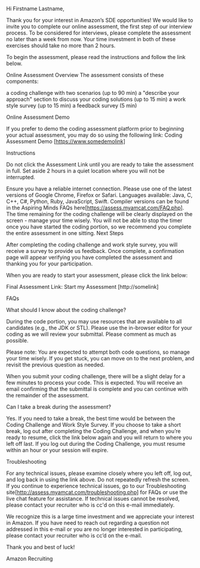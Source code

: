 Hi Firstname Lastname,
 
Thank you for your interest in Amazon’s SDE opportunities! We would like to invite you to complete our online assessment, the first step of our interview process. To be considered for interviews, please complete the assessment no later than a week from now. Your time investment in both of these exercises should take no more than 2 hours.

To begin the assessment, please read the instructions and follow the link below.
 
Online Assessment Overview
The assessment consists of these components:

a coding challenge with two scenarios (up to 90 min)
a "describe your approach" section to discuss your coding solutions (up to 15 min)
a work style survey (up to 15 min)
a feedback survey (5 min)
 

Online Assessment Demo

If you prefer to demo the coding assessment platform prior to beginning your actual assessment, you may do so using the following link: Coding Assessment Demo [https://www.somedemolink]

Instructions

Do not click the Assessment Link until you are ready to take the assessment in full. Set aside 2 hours in a quiet location where you will not be interrupted.

Ensure you have a reliable internet connection.
Please use one of the latest versions of Google Chrome, Firefox or Safari.
Languages available: Java, C, C++, C#, Python, Ruby, JavaScript, Swift.  Compiler versions can be found in the Aspiring Minds FAQs here[https://assess.myamcat.com/FAQ.php].
The time remaining for the coding challenge will be clearly displayed on the screen - manage your time wisely.
You will not be able to stop the timer once you have started the coding portion, so we recommend you complete the entire assessment in one sitting.
Next Steps

After completing the coding challenge and work style survey, you will receive a survey to provide us feedback. Once complete, a confirmation page will appear verifying you have completed the assessment and thanking you for your participation.

When you are ready to start your assessment, please click the link below:

Final Assessment Link: Start my Assessment [http://somelink]

FAQs

What should I know about the coding challenge?

​During the code portion, you may use resources that are available to all candidates (e.g., the JDK or STL). Please use the in-browser editor for your coding as we will review your submittal. Please comment as much as possible.

Please note: You are expected to attempt both code questions, so manage your time wisely. If you get stuck, you can move on to the next problem, and revisit the previous question as needed.

When you submit your coding challenge, there will be a slight delay for a few minutes to process your code. This is expected. You will receive an email confirming that the submittal is complete and you can continue with the remainder of the assessment.

Can I take a break during the assessment?

Yes. If you need to take a break, the best time would be between the Coding Challenge and Work Style Survey.  If you choose to take a short break, log out after completing the Coding Challenge, and when you’re ready to resume, click the link below again and you will return to where you left off last. If you log out during the Coding Challenge, you must resume within an hour or your session will expire.

Troubleshooting

For any technical issues, please examine closely where you left off, log out, and log back in using the link above. Do not repeatedly refresh the screen. If you continue to experience technical issues, go to our Troubleshooting site[http://assess.myamcat.com/troubleshooting.php] for FAQs or use the live chat feature for assistance. If technical issues cannot be resolved, please contact your recruiter who is cc'd on this e-mail immediately.
 
We recognize this is a large time investment and we appreciate your interest in Amazon. If you have need to reach out regarding a question not addressed in this e-mail or you are no longer interested in participating, please contact your recruiter who is cc’d on the e-mail.
 
Thank you and best of luck!

Amazon Recruiting
